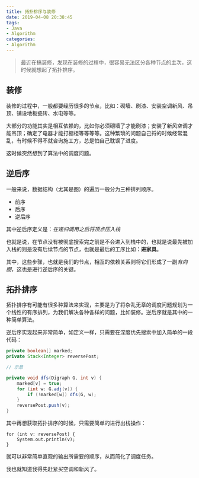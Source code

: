 ```yaml
---
title: 拓扑排序与装修
date: 2019-04-08 20:38:45
tags: 
- Java
- Algorithm
categories:
- Algorithm
---
```


> 最近在搞装修，发现在装修的过程中，很容易无法区分各种节点的主次，这时候就想起了拓扑排序。

## 装修

装修的过程中，一般都要经历很多的节点，比如：砌墙、刷漆、安装空调新风、吊顶、铺设地板瓷砖、水电等等。

大部分的功能其实是相互依赖的，比如你必须砌墙了才能刷漆；安装了新风空调才能吊顶；确定了电器才能打橱柜等等等等。这种繁琐的问题自己捋的时候经常混乱，有时候不得不就咨询施工方，总是怕自己耽误了进度。

这时候突然想到了算法中的调度问题。

## 逆后序

一般来说，数据结构（尤其是图）的遍历一般分为三种排列顺序。

* 前序
* 后序
* 逆后序

其中逆后序定义是：*在递归调用之后将顶点压入栈*

也就是说，在节点没有被彻底搜索完之前是不会进入到栈中的，也就是说最先被加入栈的则是没有后续节点的节点，也就是最后的工序比如：**进家具**。

其中，这些步骤，也就是我们的节点，相互的依赖关系则将它们形成了一副*有向图*，这也是进行逆后序的关键。

## 拓扑排序

拓扑排序有可能有很多种算法来实现，主要是为了将杂乱无章的调度问题规划为一个线性的有序排列，为我们解决各种各样的问题，比如装修。逆后序就是其中的一种简单算法。

逆后序实现起来非常简单，如定义一样，只需要在深度优先搜索中加入简单的一段代码：

``` java
private boolean[] marked;
private Stack<Integer> reversePost;

// 示意

private void dfs(Digraph G, int v) {
    marked[v] = true;
    for (int w: G.adj(v)) {
        if (!marked[w]) dfs(G, w);
    }
    reversePost.push(v);
}
```

其中再想获取拓扑排序的时候，只需要简单的进行出栈操作：

```
for (int v: reversePost) {
    System.out.println(v);
}
```

就可以非常简单直观的输出所需要的顺序，从而简化了调度任务。

我也就知道我得先赶紧买空调和新风了。